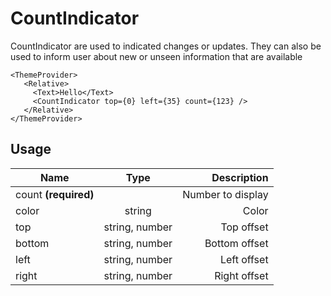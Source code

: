<!-- 
This is an auto-generated markdown. 
You can change it in "src/CountIndicator/CountIndicator.tsx" and run build:docs to update this file.
-->
# CountIndicator
CountIndicator are used to indicated changes or updates. They can also be
used to inform user about new or unseen information that are available

```example
<ThemeProvider>
   <Relative>
     <Text>Hello</Text>
     <CountIndicator top={0} left={35} count={123} />
   </Relative>
</ThemeProvider>
```
## Usage
| Name        | Type           | Description  |
| ----------- |:--------------:| ------------:|
|count **(required)**||Number to display
|color|string|Color
|top|string, number|Top offset
|bottom|string, number|Bottom offset
|left|string, number|Left offset
|right|string, number|Right offset
